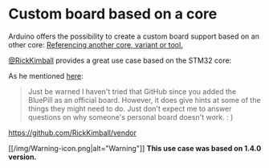 # Custom board based on a core

Arduino offers the possibility to create a custom board support based on an other core:
[Referencing another core, variant or tool.](https://arduino.github.io/arduino-cli/latest/platform-specification/#referencing-another-core-variant-or-tool)

[@RickKimball](https://github.com/RickKimball) provides a great use case based on the STM32 core:

As he mentioned [here](https://github.com/stm32duino/Arduino_Core_STM32/issues/67#issuecomment-504711764):

> Just be warned I haven't tried that GitHub since you added the BluePill as an official board. However, it does give hints at some of the things they might need to do. Just don't expect me to answer questions on why someone's personal board doesn't work. : )

https://github.com/RickKimball/vendor

[[/img/Warning-icon.png|alt="Warning"]] **This use case was based on 1.4.0 version.**
